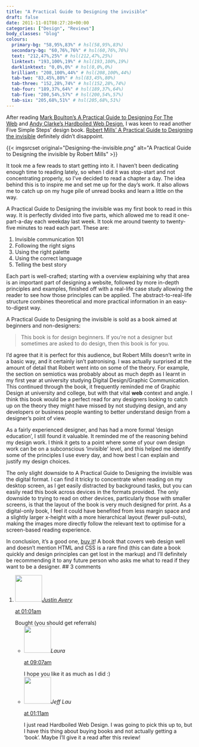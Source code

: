 ```yaml
---
title: "A Practical Guide to Designing the invisible"
draft: false
date: 2011-11-01T08:27:28+00:00
categories: ["Design", "Reviews"]
body_classes: "blog"
colours:
  primary-bg: "58,95%,83%" # hsl(58,95%,83%)
  secondary-bg: "60,76%,76%" # hsl(60,76%,76%)
  text: "212,47%,25%" # hsl(212,47%,25%)
  linktext: "193,100%,19%" # hsl(193,100%,19%)
  darklinktext: "0,0%,0%" # hsl(0,0%,0%)
  brilliant: "208,100%,44%" # hsl(208,100%,44%)
  tab-two: "83,45%,80%" # hsl(83,45%,80%)
  tab-three: "152,28%,74%" # hsl(152,28%,74%)
  tab-four: "189,37%,64%" # hsl(189,37%,64%)
  tab-five: "200,54%,57%" # hsl(200,54%,57%)
  tab-six: "205,68%,51%" # hsl(205,68%,51%)
---
```


After reading [Mark Boulton’s A Practical Guide to Designing For The Web](http://www.fivesimplesteps.com/products/a-practical-guide-to-designing-for-the-web "Five Simple Steps - A Practical Guide to Designing For The Web") and [Andy Clarke’s Hardboiled Web Design](/hardboiled-web-design-and-transcending-css/ "Hardboiled Web Design and Transcending CSS"), I was keen to read another Five Simple Steps’ design book. [Robert Mills’ A Practical Guide to Designing the invisible](http://www.fivesimplesteps.com/products/a-practical-guide-to-designing-the-invisible "Five Simple Steps - A Practical Guide to Designing the invisible") definitely didn’t disappoint.

{{< imgsrcset original="Designing-the-invisible.png" alt="A Practical Guide to Designing the invisible by Robert Mills" >}}

It took me a few reads to start getting into it. I haven’t been dedicating enough time to reading lately, so when I did it was stop-start and not concentrating properly, so I’ve decided to read a chapter a day. The idea behind this is to inspire me and set me up for the day’s work. It also allows me to catch up on my huge pile of unread books and learn a little on the way.

A Practical Guide to Designing the invisible was my first book to read in this way. It is perfectly divided into five parts, which allowed me to read it one-part-a-day each weekday last week. It took me around twenty to twenty-five minutes to read each part. These are:

1. Invisible communication 101
2. Following the right signs
3. Using the right palette
4. Using the correct language
5. Telling the best story

Each part is well-crafted; starting with a overview explaining why that area is an important part of designing a website, followed by more in-depth principles and examples, finished off with a real-life case study allowing the reader to see how those principles can be applied. The abstract-to-real-life structure combines theoretical and more practical information in an easy-to-digest way.

A Practical Guide to Designing the invisible is sold as a book aimed at beginners and non-designers:

> This book is for design beginners. If you’re not a designer but sometimes are asked to do design, then this book is for you.

I’d agree that it is perfect for this audience, but Robert Mills doesn’t write in a basic way, and it certainly isn’t patronising. I was actually surprised at the amount of detail that Robert went into on some of the theory. For example, the section on semiotics was probably about as much depth as I learnt in my first year at university studying Digital Design/Graphic Communication. This continued through the book, it frequently reminded me of Graphic Design at university and college, but with that vital **web** context and angle. I think this book would be a perfect read for any designers looking to catch up on the theory they might have missed by not studying design, and any developers or business people wanting to better understand design from a designer’s point of view.

As a fairly experienced designer, and has had a more formal ‘design education’, I still found it valuable. It reminded me of the reasoning behind my design work. I think it gets to a point where some of your own design work can be on a subconscious ‘invisible’ level, and this helped me identify some of the principles I use every day, and how best I can explain and justify my design choices.

The only slight downside to A Practical Guide to Designing the invisible was the digital format. I can find it tricky to concentrate when reading on my desktop screen, as I get easily distracted by background tasks, but you can easily read this book across devices in the formats provided. The only downside to trying to read on other devices, particularly those with smaller screens, is that the layout of the book is very much designed for print. As a digital-only book, I feel it could have benefited from less margin space and a slightly larger x-height with a more hierarchical layout (fewer pull-outs), making the images more directly follow the relevant text to optimise for a screen-based reading experience.

In conclusion, it’s a good one, [buy it](http://www.fivesimplesteps.com/products/a-practical-guide-to-designing-the-invisible "Five Simple Steps - A Practical Guide to Designing the invisible")! A book that covers web design well and doesn’t mention HTML and CSS is a rare find (this can date a book quickly and design principles can get lost in the markup) and I’ll definitely be recommending it to any future person who asks me what to read if they want to be a designer.
	## 3 comments

<ol class="commentlist">
	<li class="comment even thread-even depth-1" id="li-comment-257">
			<div class="comment-author vcard">
			<img alt='' src='https://secure.gravatar.com/avatar/ae049867321650db92f74bfb926a8551?s=72&amp;d=mm&amp;r=g' srcset='https://secure.gravatar.com/avatar/ae049867321650db92f74bfb926a8551?s=144&amp;d=mm&amp;r=g 2x' class='avatar avatar-72 photo' height='72' width='72' /><cite class="fn"><a href='http://justinavery.me' rel='external nofollow' class='url'>Justin Avery</a></cite>
				<aside class="comment-meta commentmetadata"><p><a href="#comment-257"><time datetime="2011-11-02T01:01:09+00:00" pubdate class="published">
		 at <span class="hours">01:01am</span></time></a></p>
	</aside>
	</div>
	<div class="comment-entry">
		Bought (you should get referrals)
	</div>
	<ul class="children">
		<li class="comment byuser comment-author-laura bypostauthor odd alt depth-2" id="li-comment-258">
			<div class="comment-author vcard">
			<img alt='' src='https://secure.gravatar.com/avatar/55bb2acf65203dbb95c35a83e62e9ae6?s=72&amp;d=mm&amp;r=g' srcset='https://secure.gravatar.com/avatar/55bb2acf65203dbb95c35a83e62e9ae6?s=144&amp;d=mm&amp;r=g 2x' class='avatar avatar-72 photo' height='72' width='72' /><cite class="fn">Laura</cite>
				<aside class="comment-meta commentmetadata"><p><a href="#comment-258"><time datetime="2011-11-02T09:07:43+00:00" pubdate class="published">
		 at <span class="hours">09:07am</span></time></a></p>
	</aside>
	</div>
	<div class="comment-entry">
		I hope you like it as much as I did :)
		</div>
	</li>
	<li class="comment even thread-odd thread-alt depth-1" id="li-comment-259">
			<div class="comment-author vcard">
			<img alt='' src='https://secure.gravatar.com/avatar/557507f7806f5bdfbc4bf8d1a3f23002?s=72&amp;d=mm&amp;r=g' srcset='https://secure.gravatar.com/avatar/557507f7806f5bdfbc4bf8d1a3f23002?s=144&amp;d=mm&amp;r=g 2x' class='avatar avatar-72 photo' height='72' width='72' /><cite class="fn">Jeff Lau</cite>
				<aside class="comment-meta commentmetadata"><p><a href="#comment-259"><time datetime="2012-02-19T01:11:09+00:00" pubdate class="published">
		 at <span class="hours">01:11am</span></time></a></p>
	</aside>
	</div>
	<div class="comment-entry">
		I just read Hardboiled Web Design. I was going to pick this up to, but I have this thing about buying books and not actually getting a ‘book’. Maybe I’ll give it a read after this review!
	</div>
</li>
</ol>
